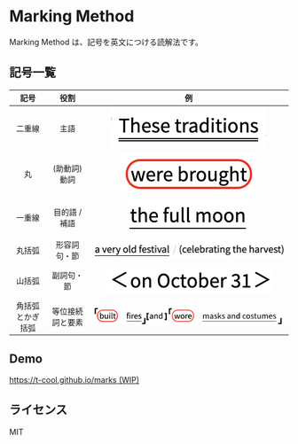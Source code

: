 # Marking Method

Marking Method は、記号を英文につける読解法です。

## 記号一覧

| 記号 | 役割 | 例 |
|:---:|:---:|:---:|
| 二重線 | 主語 | ![subject](./img/subject.png) |
| 丸 | (助動詞) 動詞 | ![verb](./img/verb.png) |
| 一重線 | 目的語 / 補語 | ![obj](./img/obj.png) |
| 丸括弧 | 形容詞句・節 | ![adj](./img/adj.png) |
| 山括弧 | 副詞句・節 | ![adv](./img/adv2.png) |
| 角括弧とかぎ括弧 | 等位接続詞と要素 | ![conj](./img/conj.png) |

## Demo 


[https://t-cool.github.io/marks (WIP)](https://t-cool.github.io/marks)

## ライセンス

MIT
